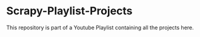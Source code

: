 # Scrapy-Playlist-Projects
This repository is part of a Youtube Playlist containing all the projects here.
